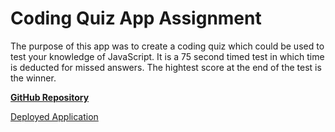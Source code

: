# Coding Quiz App Assignment

The purpose of this app was to create a coding quiz which could be used to test your knowledge of JavaScript. It is a 75 second timed test in which time is deducted for missed answers. The hightest score at the end of the test is the winner. 

<b><a href="https://github.com/emarshall121/code-quiz">GitHub Repository</b>

Deployed Application
